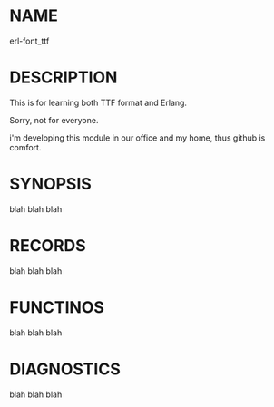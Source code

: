 NAME
====

erl-font_ttf

DESCRIPTION
===========

This is for learning both TTF format and Erlang.

Sorry, not for everyone.

i'm developing this module in our office and my home, thus github is comfort.

SYNOPSIS
========

blah blah blah

RECORDS
=======

blah blah blah

FUNCTINOS
=========

blah blah blah

DIAGNOSTICS
===========

blah blah blah

